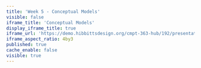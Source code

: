 ```yaml
---
title: 'Week 5 - Conceptual Models'
visible: false
iframe_title: 'Conceptual Models'
display_iframe_title: true
iframe_url: 'https://demo.hibbittsdesign.org/cmpt-363-hub/192/presentations/placeholder-slide'
iframe_aspect_ratio: 4by3
published: true
cache_enable: false
visible: true
---
```

